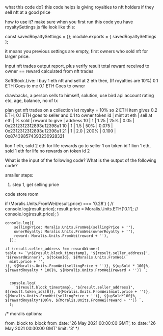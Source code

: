 what this code do?
this code helps is giving royalties to nft holders if they sell nft at a good price

how to use it?
make sure when you first run this code you have royaltySettings.js file look like this:

const savedRoyaltySettings = {};
module.exports = { savedRoyaltySettings };

it means you previous settings are empty, first owners who sold nft for larger price.



input nft trades
output report, plus verify result total reward received to owner == reward calculated from nft trades

SoftBlock.Live: I buy 1 eth nft and sell at 2 eth then, (If royalties are 10%)
0.1 ETH Goes to me
0.1 ETH Goes to owner

drawbacks, a person sells to himself, solution, use bird api account rating etc, age, balance, no of tx

plan
get nft trades on a collection
let royalty = 10% so 2 ETH item gives 0.2 ETH, 0.1 ETH goes to seller and 0.1 to owner
token id | mint at eth | sell at eth |    % sold  | reward to give | address
   10    |     1       |     1.25    |     25%    |    0.05       | 0x2312312312893u12398u1
   10    |     1       |     1.5     |     50%    |    0.075       | 0x2312312312893u12398u1
   21    |     1       |     2.0     |     200%   |    0.100       | 0x874398574393230928321

lion 1 eth, sold 2 eth for life rewards go to seller 1 on token id 1
lion 1 eth, sold 1 eth for life no rewards on token id 2

What is the input of the following code?
What is the output of the following code?

smaller steps:
1. step 1, get selling price

code store room

if (Moralis.Units.FromWei(result.price) === '0.28') {
      // console.log(result.price);
      result.price = Moralis.Units.ETH('0.1');
      // console.log(result.price);
    }


    console.log({
        sellingPrice: Moralis.Units.FromWei(sellingPrice + ''),
        ownerRoyalty: Moralis.Units.FromWei(ownerRoyalty + ''),
        reward: Moralis.Units.FromWei(reward + ''),
      });

    if (result.seller_address !== rewardWinner)
    table += `\n${result.block_timestamp}, '${result.seller_address}', '${rewardWinner}', ${tokenId}, ${Moralis.Units.FromWei(
      mint.price + '',
    )}, ${Moralis.Units.FromWei(sellingPrice + '')}, ${upSold * 100}%, ${rewardRoyalty * 100}%, ${Moralis.Units.FromWei(reward + '')} `;
    

      console.log(
        `${result.block_timestamp}, '${result.seller_address}', ${result.token_ids[0]}, ${Moralis.Units.FromWei(mint.price + '')}, ${Moralis.Units.FromWei(sellingPrice + '')}, ${upSold*100}%, ${rewardRoyalty*100}%, ${Moralis.Units.FromWei(reward + '')} `,
      );



/*
moralis options:

from_block
to_block
from_date: '26 May 2021 00:00:00 GMT',
to_date: '26 May 2021 00:00:00 GMT'
limit: '3'
*/
